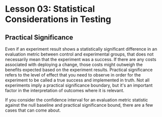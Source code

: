 # Lesson 03: Statistical Considerations in Testing

## Practical Significance
Even if an experiment result shows a statistically significant difference in an
evaluation metric between control and experimental groups, that does not
necessarily mean that the experiment was a success. If there are any costs
associated with deploying a change, those costs might outweigh the benefits
expected based on the experiment results. Practical significance refers to
the level of effect that you need to observe in order for the experiment to be
called a true success and implemented in truth. Not all experiments imply a
practical significance boundary, but it's an important factor in the
interpretation of outcomes where it is relevant.

If you consider the confidence interval for an evaluation metric statistic
against the null baseline and practical significance bound, there are a few
cases that can come about.
